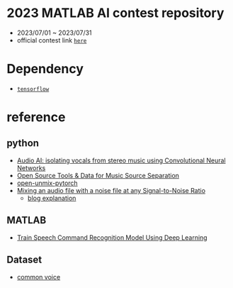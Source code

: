 # 2023 MATLAB AI contest repository
- 2023/07/01 ~ 2023/07/31
- official contest link [`here`](https://kr.mathworks.com/academia/student-challenge/2023/ai-challenge.html)

# Dependency
- [`tensorflow`](https://www.tensorflow.org/?hl=ko)


# reference
## python
- [Audio AI: isolating vocals from stereo music using Convolutional Neural Networks](https://towardsdatascience.com/audio-ai-isolating-vocals-from-stereo-music-using-convolutional-neural-networks-210532383785)
- [Open Source Tools & Data for Music Source Separation](https://source-separation.github.io/tutorial/approaches/deep/architectures.html)
- [open-unmix-pytorch](https://github.com/sigsep/open-unmix-pytorch)
- [Mixing an audio file with a noise file at any Signal-to-Noise Ratio](https://github.com/Sato-Kunihiko/audio-SNR)
    - [blog explanation](https://engineering.linecorp.com/ko/blog/voice-waveform-arbitrary-signal-to-noise-ratio-python)

## MATLAB
- [Train Speech Command Recognition Model Using Deep Learning](https://kr.mathworks.com/help/deeplearning/ug/deep-learning-speech-recognition.html)


## Dataset
- [common voice](https://www.kaggle.com/datasets/mozillaorg/common-voice)